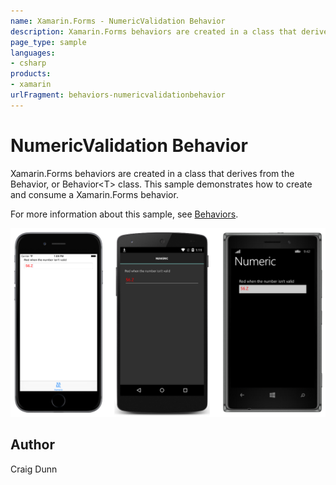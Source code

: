 ```yaml
---
name: Xamarin.Forms - NumericValidation Behavior
description: Xamarin.Forms behaviors are created in a class that derives from the Behavior, or Behavior<T> class. This sample demonstrates how to create and...
page_type: sample
languages:
- csharp
products:
- xamarin
urlFragment: behaviors-numericvalidationbehavior
---
```


# NumericValidation Behavior

Xamarin.Forms behaviors are created in a class that derives from the Behavior, or Behavior&lt;T&gt; class. This sample demonstrates how to create and consume a Xamarin.Forms behavior.

For more information about this sample, see [Behaviors](https://developer.xamarin.com/guides/xamarin-forms/behaviors/).

![NumericValidation Behavior application screenshot](Screenshots/01All.png "NumericValidation Behavior application screenshot")

## Author

Craig Dunn

